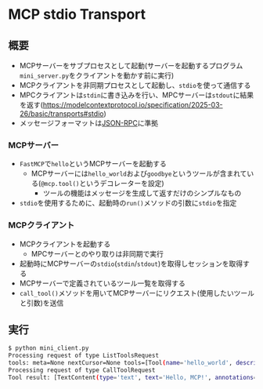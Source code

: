 # MCP stdio Transport
## 概要
- MCPサーバーをサブプロセスとして起動(サーバーを起動するプログラム`mini_server.py`をクライアントを動かす前に実行)
- MCPクライアントを非同期プロセスとして起動し、`stdio`を使って通信する
- MPCクライアントは`stdin`に書き込みを行い、MPCサーバーは`stdout`に結果を返す(https://modelcontextprotocol.io/specification/2025-03-26/basic/transports#stdio)
- メッセージフォーマットは[JSON-RPC](https://www.jsonrpc.org/)に準拠

### MCPサーバー
- `FastMCP`で`hello`というMCPサーバーを起動する
  - MCPサーバーには`hello_world`および`goodbye`というツールが含まれている(`@mcp.tool()`というデコレーターを設定)
    - ツールの機能はメッセージを生成して返すだけのシンプルなもの
- `stdio`を使用するために、起動時の`run()`メソッドの引数に`stdio`を指定

### MCPクライアント
- MCPクライアントを起動する
  - MPCサーバーとのやり取りは非同期で実行
- 起動時にMCPサーバーの`stdio`(`stdin`/`stdout`)を取得しセッションを取得する
- MCPサーバーで定義されているツール一覧を取得する
- `call_tool()`メソッドを用いてMCPサーバーにリクエスト(使用したいツールと引数)を送信

## 実行

```bash
$ python mini_client.py
Processing request of type ListToolsRequest
tools: meta=None nextCursor=None tools=[Tool(name='hello_world', description='Say hello to someone', inputSchema={'properties': {'name': {'title': 'Name', 'type': 'string'}}, 'required': ['name'], 'title': 'hello_worldArguments', 'type': 'object'}), Tool(name='goodbye', description='Say goodbye to someone', inputSchema={'properties': {'name': {'title': 'Name', 'type': 'string'}}, 'required': ['name'], 'title': 'goodbyeArguments', 'type': 'object'})]
Processing request of type CallToolRequest
Tool result: [TextContent(type='text', text='Hello, MCP!', annotations=None)]
```